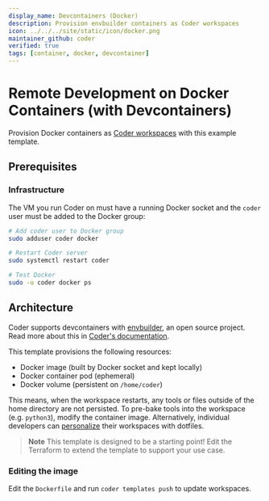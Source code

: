 ```yaml
---
display_name: Devcontainers (Docker)
description: Provision envbuilder containers as Coder workspaces
icon: ../../../site/static/icon/docker.png
maintainer_github: coder
verified: true
tags: [container, docker, devcontainer]
---
```


# Remote Development on Docker Containers (with Devcontainers)

Provision Docker containers as [Coder workspaces](https://coder.com/docs/v2/latest/workspaces) with this example template.

<!-- TODO: Add screenshot -->

## Prerequisites

### Infrastructure

The VM you run Coder on must have a running Docker socket and the `coder` user must be added to the Docker group:

```sh
# Add coder user to Docker group
sudo adduser coder docker

# Restart Coder server
sudo systemctl restart coder

# Test Docker
sudo -u coder docker ps
```

## Architecture

Coder supports devcontainers with [envbuilder](https://github.com/coder/envbuilder), an open source project. Read more about this in [Coder's documentation](https://coder.com/docs/v2/latest/templates/dev-containers).

This template provisions the following resources:

- Docker image (built by Docker socket and kept locally)
- Docker container pod (ephemeral)
- Docker volume (persistent on `/home/coder`)

This means, when the workspace restarts, any tools or files outside of the home directory are not persisted. To pre-bake tools into the workspace (e.g. `python3`), modify the container image. Alternatively, individual developers can [personalize](https://coder.com/docs/v2/latest/dotfiles) their workspaces with dotfiles.

> **Note**
> This template is designed to be a starting point! Edit the Terraform to extend the template to support your use case.

### Editing the image

Edit the `Dockerfile` and run `coder templates push` to update workspaces.
